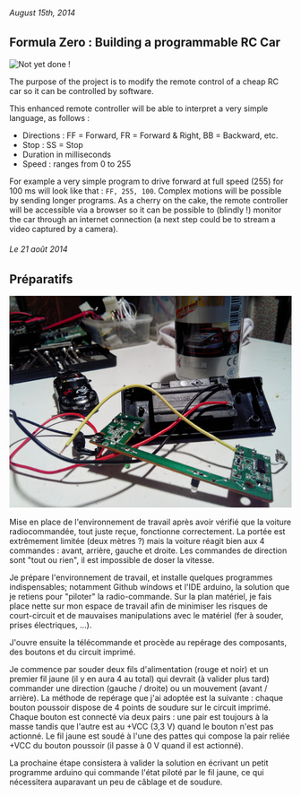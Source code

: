 ###### August 15th, 2014

Formula Zero : Building a programmable RC Car
------------------------

![](http://upload.wikimedia.org/wikipedia/en/thumb/1/1c/Car_collection.jpg/300px-Car_collection.jpg "Not yet done !")

The purpose of the project is to modify the remote control of a cheap RC car so it can be controlled by software. 

This enhanced remote controller will be able to interpret a very simple language, as follows :  

- Directions : FF = Forward, FR = Forward & Right, BB = Backward, etc.
- Stop : SS = Stop
- Duration in milliseconds
- Speed : ranges from 0 to 255

For example a very simple program to drive forward at full speed (255) for 100 ms will look like that : `FF, 255, 100`. Complex motions will be possible by sending longer programs. As a cherry on the cake, the remote controller will be accessible via a browser so it can be possible to (blindly !) monitor the car through an internet connection (a next step could be to  stream a video captured by a camera).


###### Le 21 août 2014
Préparatifs
------------------------

![](..\assets\IMG_20140821_203122.jpg "Le fil rouge sur le bouton rouge !")


Mise en place de l'environnement de travail après avoir vérifié que la voiture radiocommandée, tout juste reçue, fonctionne correctement. La portée est extrêmement limitée (deux mètres ?) mais la voiture réagit bien aux 4 commandes : avant, arrière, gauche et droite. Les commandes de direction sont "tout ou rien", il est impossible de doser la vitesse.

Je prépare l'environnement de travail, et installe quelques programmes indispensables; notamment Github windows et l'IDE arduino, la solution que je retiens pour "piloter" la radio-commande. Sur la plan matériel, je fais place nette sur mon espace de travail afin de minimiser les risques de court-circuit et de mauvaises manipulations avec le matériel (fer à souder, prises électriques, ...). 

J'ouvre ensuite la télécommande et procède au repérage des composants, des boutons et du circuit imprimé.

Je commence par souder deux fils d'alimentation (rouge et noir) et un premier fil jaune (il y en aura 4 au total) qui devrait (à valider plus tard) commander une direction (gauche / droite) ou un mouvement (avant / arrière). La méthode de repérage que j'ai adoptée est la suivante : chaque bouton poussoir dispose de 4 points de soudure sur le circuit imprimé. Chaque bouton est connecté via deux pairs : une pair est toujours à la masse tandis que l'autre est au +VCC (3,3 V) quand le bouton n'est pas actionné. Le fil jaune est soudé à l'une des pattes qui compose la pair reliée +VCC du bouton poussoir (il passe à 0 V quand il est actionné).

La prochaine étape consistera à valider la solution en écrivant un petit programme arduino qui commande l'état piloté par le fil jaune, ce qui nécessitera auparavant un peu de câblage et de soudure.